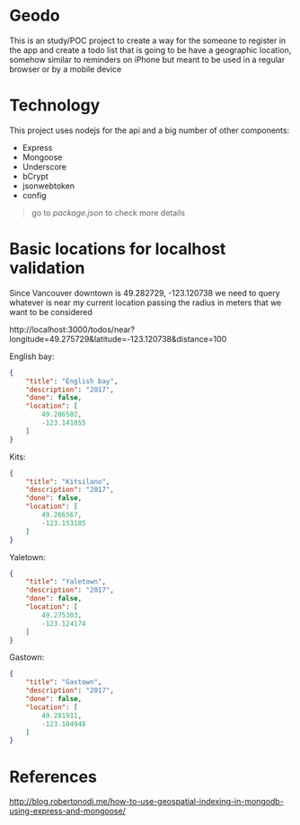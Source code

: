 # Geodo

This is an study/POC project to create a way for the someone to register in the app and create a todo list that is going to be have a geographic location, somehow similar to reminders on iPhone but meant to be used in a regular browser or by a mobile device

# Technology

This project uses nodejs for the api and a big number of other components:

* Express
* Mongoose
* Underscore
* bCrypt
* jsonwebtoken
* config

> go to *package.json* to check more details

# Basic locations for localhost validation

Since Vancouver downtown is 49.282729, -123.120738 we need to query whatever is near my current location passing the radius in meters that we want to be considered

http://localhost:3000/todos/near?longitude=49.275729&latitude=-123.120738&distance=100

English bay:
```json
{
    "title": "English bay",
    "description": "2017",
    "done": false,
    "location": [
        49.286502,
        -123.141855
    ]
}
```

Kits:
```json
{
    "title": "Kitsilano",
    "description": "2017",
    "done": false,
    "location": [
        49.266567,
        -123.153185
    ]
}
```

Yaletown:
```json
{
    "title": "Yaletown",
    "description": "2017",
    "done": false,
    "location": [
        49.275303,
        -123.124174
    ]
}
```

Gastown:
```json
{
    "title": "Gastown",
    "description": "2017",
    "done": false,
    "location": [
        49.281911,
        -123.104948
    ]
}
```

# References

http://blog.robertonodi.me/how-to-use-geospatial-indexing-in-mongodb-using-express-and-mongoose/